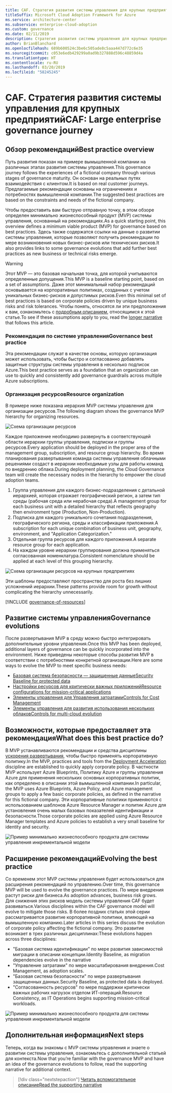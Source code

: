 ```yaml
---
title: CAF. Стратегия развития системы управления для крупных предприятий
titleSuffix: Microsoft Cloud Adoption Framework for Azure
ms.service: architecture-center
ms.subservice: enterprise-cloud-adoption
ms.custom: governance
ms.date: 02/11/2019
description: Стратегия развития системы управления для крупных предприятий
author: BrianBlanchard
ms.openlocfilehash: 689b600524c3be6c505ade8c5aaa447d772c6e35
ms.sourcegitcommit: c053e6edb429299a0ad9b327888d596c48859d4a
ms.translationtype: HT
ms.contentlocale: ru-RU
ms.lasthandoff: 03/20/2019
ms.locfileid: "58245245"
---
```

# <a name="caf-large-enterprise-governance-journey"></a><span data-ttu-id="4be57-103">CAF. Стратегия развития системы управления для крупных предприятий</span><span class="sxs-lookup"><span data-stu-id="4be57-103">CAF: Large enterprise governance journey</span></span>

## <a name="best-practice-overview"></a><span data-ttu-id="4be57-104">Обзор рекомендаций</span><span class="sxs-lookup"><span data-stu-id="4be57-104">Best practice overview</span></span>

<span data-ttu-id="4be57-105">Путь развития показан на примере вымышленной компании на различных этапах развития системы управления.</span><span class="sxs-lookup"><span data-stu-id="4be57-105">This governance journey follows the experiences of a fictional company through various stages of governance maturity.</span></span> <span data-ttu-id="4be57-106">Он основан на реальных путях взаимодействия с клиентом.</span><span class="sxs-lookup"><span data-stu-id="4be57-106">It is based on real customer journeys.</span></span> <span data-ttu-id="4be57-107">Предлагаемые рекомендации основаны на ограничениях и потребностях вымышленной компании.</span><span class="sxs-lookup"><span data-stu-id="4be57-107">The suggested best practices are based on the constraints and needs of the fictional company.</span></span>

<span data-ttu-id="4be57-108">Чтобы предоставить вам быструю отправную точку, в этом обзоре определен минимально жизнеспособный продукт (MVP) системы управления, основанный на рекомендациях.</span><span class="sxs-lookup"><span data-stu-id="4be57-108">As a quick starting point, this overview defines a minimum viable product (MVP) for governance based on best practices.</span></span> <span data-ttu-id="4be57-109">Здесь также содержатся ссылки на данные о развитии системы управления, которые позволяют получить рекомендации по мере возникновения новых бизнес-рисков или технических рисков.</span><span class="sxs-lookup"><span data-stu-id="4be57-109">It also provides links to some governance evolutions that add further best practices as new business or technical risks emerge.</span></span>

> [!WARNING]
> <span data-ttu-id="4be57-110">Этот MVP — это базовая начальная точка, для которой учитываются определенные допущения.</span><span class="sxs-lookup"><span data-stu-id="4be57-110">This MVP is a baseline starting point, based on a set of assumptions.</span></span> <span data-ttu-id="4be57-111">Даже этот минимальный набор рекомендаций основывается на корпоративных политиках, созданных с учетом уникальных бизнес-рисков и допустимых рисков.</span><span class="sxs-lookup"><span data-stu-id="4be57-111">Even this minimal set of best practices is based on corporate policies driven by unique business risks and risk tolerances.</span></span> <span data-ttu-id="4be57-112">Чтобы понять, относятся ли эти предположения к вам, ознакомьтесь с [подробным описанием](./narrative.md), относящимся к этой статье.</span><span class="sxs-lookup"><span data-stu-id="4be57-112">To see if these assumptions apply to you, read the [longer narrative](./narrative.md) that follows this article.</span></span>

### <a name="governance-best-practice"></a><span data-ttu-id="4be57-113">Рекомендация по системе управления</span><span class="sxs-lookup"><span data-stu-id="4be57-113">Governance best practice</span></span>

<span data-ttu-id="4be57-114">Эта рекомендации служат в качестве основы, которую организация может использовать, чтобы быстро и согласованно добавлять защитные структуры системы управления в несколько подписок Azure.</span><span class="sxs-lookup"><span data-stu-id="4be57-114">This best practice serves as a foundation that an organization can use to quickly and consistently add governance guardrails across multiple Azure subscriptions.</span></span>

### <a name="resource-organization"></a><span data-ttu-id="4be57-115">Организация ресурсов</span><span class="sxs-lookup"><span data-stu-id="4be57-115">Resource organization</span></span>

<span data-ttu-id="4be57-116">В примере ниже показана иерархия MVP системы управления для организации ресурсов.</span><span class="sxs-lookup"><span data-stu-id="4be57-116">The following diagram shows the governance MVP hierarchy for organizing resources.</span></span>

![Схема организации ресурсов](../../../_images/governance/resource-organization.png)

<span data-ttu-id="4be57-118">Каждое приложение необходимо развернуть в соответствующей области иерархии группы управления, подписки и группы ресурсов.</span><span class="sxs-lookup"><span data-stu-id="4be57-118">Every application should be deployed in the proper area of the management group, subscription, and resource group hierarchy.</span></span> <span data-ttu-id="4be57-119">Во время планирования развертывания команда системы управления облачными решениями создаст в иерархии необходимые узлы для работы команд по внедрению облака.</span><span class="sxs-lookup"><span data-stu-id="4be57-119">During deployment planning, the Cloud Governance team will create the necessary nodes in the hierarchy to empower the cloud adoption teams.</span></span>

1. <span data-ttu-id="4be57-120">Группа управления для каждого бизнес-подразделения с детальной иерархией, которая отражает географический регион, а затем тип среды (рабочая среда или нерабочая среда).</span><span class="sxs-lookup"><span data-stu-id="4be57-120">A management group for each business unit with a detailed hierarchy that reflects geography then environment type (Production, Non-Production).</span></span>
2. <span data-ttu-id="4be57-121">Подписка для каждого уникального сочетания подразделения, географического региона, среды и классификации приложения.</span><span class="sxs-lookup"><span data-stu-id="4be57-121">A subscription for each unique combination of business unit, geography, environment, and "Application Categorization."</span></span>
3. <span data-ttu-id="4be57-122">Отдельная группа ресурсов для каждого приложения.</span><span class="sxs-lookup"><span data-stu-id="4be57-122">A separate resource group for each application.</span></span>
4. <span data-ttu-id="4be57-123">На каждом уровне иерархии группирования должна применяться согласованная номенклатура.</span><span class="sxs-lookup"><span data-stu-id="4be57-123">Consistent nomenclature should be applied at each level of this grouping hierarchy.</span></span>

![Схема организации ресурсов на крупных предприятиях](../../../_images/governance/large-enterprise-resource-organization.png)

<span data-ttu-id="4be57-125">Эти шаблоны предоставляют пространство для роста без лишних усложнений иерархии.</span><span class="sxs-lookup"><span data-stu-id="4be57-125">These patterns provide room for growth without complicating the hierarchy unnecessarily.</span></span>

[!INCLUDE [governance-of-resources](../../../../../includes/cloud-adoption/governance/governance-of-resources.md)]

## <a name="governance-evolutions"></a><span data-ttu-id="4be57-126">Развитие системы управления</span><span class="sxs-lookup"><span data-stu-id="4be57-126">Governance evolutions</span></span>

<span data-ttu-id="4be57-127">После развертывания MVP в среду можно быстро интегрировать дополнительные уровни управления.</span><span class="sxs-lookup"><span data-stu-id="4be57-127">Once this MVP has been deployed, additional layers of governance can be quickly incorporated into the environment.</span></span> <span data-ttu-id="4be57-128">Ниже приведены некоторые способы развития MVP в соответствии с потребностями конкретной организации.</span><span class="sxs-lookup"><span data-stu-id="4be57-128">Here are some ways to evolve the MVP to meet specific business needs:</span></span>

- [<span data-ttu-id="4be57-129">Базовая система безопасности — защищенные данные</span><span class="sxs-lookup"><span data-stu-id="4be57-129">Security Baseline for protected data</span></span>](./security-baseline-evolution.md)
- [<span data-ttu-id="4be57-130">Настройки ресурсов для критически важных приложений</span><span class="sxs-lookup"><span data-stu-id="4be57-130">Resource configurations for mission-critical applications</span></span>](./resource-consistency-evolution.md)
- [<span data-ttu-id="4be57-131">Элементы управления для Управления затратами</span><span class="sxs-lookup"><span data-stu-id="4be57-131">Controls for Cost Management</span></span>](./cost-management-evolution.md)
- [<span data-ttu-id="4be57-132">Элементы управления для развития использования нескольких облаков</span><span class="sxs-lookup"><span data-stu-id="4be57-132">Controls for multi-cloud evolution</span></span>](./multi-cloud-evolution.md)

<!-- markdownlint-disable MD026 -->

## <a name="what-does-this-best-practice-do"></a><span data-ttu-id="4be57-133">Возможности, которые предоставляет эта рекомендация</span><span class="sxs-lookup"><span data-stu-id="4be57-133">What does this best practice do?</span></span>

<span data-ttu-id="4be57-134">В MVP устанавливаются рекомендации и средства дисциплины [ускорения развертывания](../../deployment-acceleration/overview.md), чтобы быстро применять корпоративную политику.</span><span class="sxs-lookup"><span data-stu-id="4be57-134">In the MVP, practices and tools from the [Deployment Acceleration](../../deployment-acceleration/overview.md) discipline are established to quickly apply corporate policy.</span></span> <span data-ttu-id="4be57-135">В частности MVP использует Azure Blueprints, Политику Azure и группы управления Azure для применения нескольких основных корпоративных политик, как определено в описании этой вымышленной компании.</span><span class="sxs-lookup"><span data-stu-id="4be57-135">In particular, the MVP uses Azure Blueprints, Azure Policy, and Azure management groups to apply a few basic corporate policies, as defined in the narrative for this fictional company.</span></span> <span data-ttu-id="4be57-136">Эти корпоративные политики применяются с использованием шаблонов Azure Resource Manager и политик Azure для установления очень малых базовых показателей идентификации и безопасности.</span><span class="sxs-lookup"><span data-stu-id="4be57-136">Those corporate policies are applied using Azure Resource Manager templates and Azure policies to establish a very small baseline for identity and security.</span></span>

![Пример минимально жизнеспособного продукта для системы управления инкрементальной модели](../../../_images/governance/governance-mvp.png)

## <a name="evolving-the-best-practice"></a><span data-ttu-id="4be57-138">Расширение рекомендаций</span><span class="sxs-lookup"><span data-stu-id="4be57-138">Evolving the best practice</span></span>

<span data-ttu-id="4be57-139">Со временем этот MVP системы управления будет использоваться для расширения рекомендаций по управлению.</span><span class="sxs-lookup"><span data-stu-id="4be57-139">Over time, this governance MVP will be used to evolve the governance practices.</span></span> <span data-ttu-id="4be57-140">По мере внедрения растут риски для бизнеса.</span><span class="sxs-lookup"><span data-stu-id="4be57-140">As adoption advances, business risk grows.</span></span> <span data-ttu-id="4be57-141">Для снижения этих рисков модель системы управления CAF будет развиваться.</span><span class="sxs-lookup"><span data-stu-id="4be57-141">Various disciplines within the CAF governance model will evolve to mitigate those risks.</span></span> <span data-ttu-id="4be57-142">В более поздних статьях этой серии рассматривается развитие корпоративной политики, влияющей на вымышленную компанию.</span><span class="sxs-lookup"><span data-stu-id="4be57-142">Later articles in this series discuss the evolution of corporate policy affecting the fictional company.</span></span> <span data-ttu-id="4be57-143">Это развитие возникает в трех различных дисциплинах:</span><span class="sxs-lookup"><span data-stu-id="4be57-143">These evolutions happen across three disciplines:</span></span>

- <span data-ttu-id="4be57-144">"Базовая система идентификации" по мере развития зависимостей миграции в описании концепции.</span><span class="sxs-lookup"><span data-stu-id="4be57-144">Identity Baseline, as migration dependencies evolve in the narrative</span></span>
- <span data-ttu-id="4be57-145">"Управление затратами" по мере масштабирования внедрения.</span><span class="sxs-lookup"><span data-stu-id="4be57-145">Cost Management, as adoption scales.</span></span>
- <span data-ttu-id="4be57-146">"Базовая система безопасности" по мере развертывания защищенных данных.</span><span class="sxs-lookup"><span data-stu-id="4be57-146">Security Baseline, as protected data is deployed.</span></span>
- <span data-ttu-id="4be57-147">"Согласованность ресурсов" по мере поддержки критически важных рабочих нагрузок отделом ИТ-операций.</span><span class="sxs-lookup"><span data-stu-id="4be57-147">Resource Consistency, as IT Operations begins supporting mission-critical workloads.</span></span>

![Пример минимально жизнеспособного продукта для системы управления инкрементальной модели](../../../_images/governance/governance-evolution-large.png)

## <a name="next-steps"></a><span data-ttu-id="4be57-149">Дополнительная информация</span><span class="sxs-lookup"><span data-stu-id="4be57-149">Next steps</span></span>

<span data-ttu-id="4be57-150">Теперь, когда вы знакомы с MVP системы управления и знаете о развитии системы управления, ознакомьтесь с дополнительной статьей для контекста.</span><span class="sxs-lookup"><span data-stu-id="4be57-150">Now that you’re familiar with the governance MVP and have an idea of the governance evolutions to follow, read the supporting narrative for additional context.</span></span>

> [!div class="nextstepaction"]
> [<span data-ttu-id="4be57-151">Читать вспомогательное описание</span><span class="sxs-lookup"><span data-stu-id="4be57-151">Read the supporting narrative</span></span>](./narrative.md)
